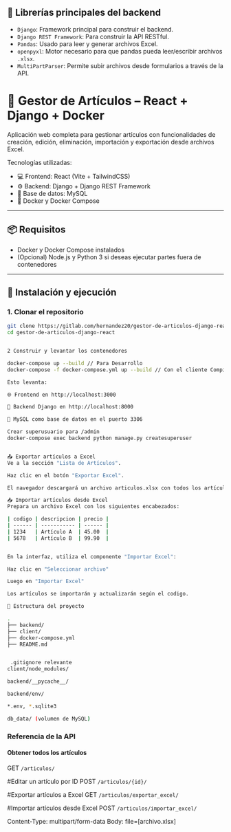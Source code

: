## 🧰 Librerías principales del backend

- `Django`: Framework principal para construir el backend.
- `Django REST Framework`: Para construir la API RESTful.
- `Pandas`: Usado para leer y generar archivos Excel.
- `openpyxl`: Motor necesario para que pandas pueda leer/escribir archivos `.xlsx`.
- `MultiPartParser`: Permite subir archivos desde formularios a través de la API.


# 🧾 Gestor de Artículos – React + Django + Docker
Aplicación web completa para gestionar artículos con funcionalidades de creación, edición, eliminación, importación y exportación desde archivos Excel.

Tecnologías utilizadas:
- 💻 Frontend: React (Vite + TailwindCSS)
- ⚙️ Backend: Django + Django REST Framework
- 🐬 Base de datos: MySQL
- 🐳 Docker y Docker Compose

---

## 📦 Requisitos

- Docker y Docker Compose instalados
- (Opcional) Node.js y Python 3 si deseas ejecutar partes fuera de contenedores

---

## 🚀 Instalación y ejecución

### 1. Clonar el repositorio

```bash
git clone https://gitlab.com/hernandez20/gestor-de-articulos-django-react.git
cd gestor-de-articulos-django-react


2 Construir y levantar los contenedores

docker-compose up --build // Para Desarrollo
docker-compose -f docker-compose.yml up --build // Con el cliente Compilado 

Esto levanta:

🌐 Frontend en http://localhost:3000

🔌 Backend Django en http://localhost:8000

🐬 MySQL como base de datos en el puerto 3306

Crear superusuario para /admin
docker-compose exec backend python manage.py createsuperuser


📤 Exportar artículos a Excel
Ve a la sección "Lista de Artículos".

Haz clic en el botón "Exportar Excel".

El navegador descargará un archivo articulos.xlsx con todos los artículos actuales.

📥 Importar artículos desde Excel
Prepara un archivo Excel con los siguientes encabezados:

| codigo | descripcion | precio |
| ------ | ----------- | ------ |
| 1234   | Artículo A  | 45.00  |
| 5678   | Artículo B  | 99.90  |


En la interfaz, utiliza el componente "Importar Excel":

Haz clic en "Seleccionar archivo"

Luego en "Importar Excel"

Los artículos se importarán y actualizarán según el codigo.

📁 Estructura del proyecto

.
├── backend/         
├── client/          
├── docker-compose.yml
├── README.md


 .gitignore relevante
client/node_modules/

backend/__pycache__/

backend/env/

*.env, *.sqlite3

db_data/ (volumen de MySQL)

```

### Referencia de la API

#### Obtener todos los artículos
GET `/articulos/`

#Editar un artículo por ID
POST `/articulos/{id}/`

#Exportar artículos a Excel
GET `/articulos/exportar_excel/`

#Importar artículos desde Excel
POST  `/articulos/importar_excel/`

Content-Type: multipart/form-data
Body: file=[archivo.xlsx]


